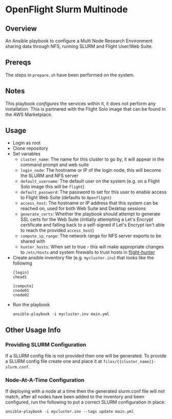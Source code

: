 # OpenFlight Slurm Multinode

## Overview

An Ansible playbook to configure a Multi Node Research Environment sharing data through NFS, running SLURM and Flight User/Web Suite.

## Prereqs

The steps in `prepare.sh` have been performed on the system.

## Notes

This playbook _configures_ the services within it, it does not perform any installation. This is partnered with the Flight Solo image that can be found in the AWS Marketplace.

## Usage

- Login as root
- Clone repository
- Set variables
    - `cluster_name`: The name for this cluster to go by, it will appear in the command prompt and web suite
    - `login_node`: The hostname or IP of the login node, this will become the SLURM and NFS server
    - `default_username`: The default user on the system (e.g. on a Flight Solo image this will be `flight`) 
    - `default_password`: The password to set for this user to enable access to Flight Web Suite (defaults to `0penfl1ght`)
    - `access_host`: The hostname or IP address that this system can be reached on, used for both Web Suite and Desktop sessions
    - `generate_certs`: Whether the playbook should attempt to generate SSL certs for the Web Suite (initially attempting a Let's Encrypt certificate and falling back to a self-signed if Let's Encrypt isn't able to reach the provided `access_host`) 
    - `compute_ip_range`: The network range for NFS server exports to be shared with
    - `hunter_hosts`: When set to true - this will make appropriate changes to `/etc/hosts` and system firewalls to trust hosts in [flight-hunter](https://github.com/openflighthpc/flight-hunter)
- Create ansible inventory file (e.g. `mycluster.inv`) that looks like the following
  ```shell
  [login]
  chead1

  [compute]
  cnode01
  cnode02
  ```
- Run the playbook 
  ```shell
  ansible-playbook -i mycluster.inv main.yml
  ```

## Other Usage Info

### Providing SLURM Configuration

If a SLURM config file is not provided then one will be generated. To provide a SLURM config file create one and place it at `files/{{cluster_name}}-slurm.conf`.

### Node-At-A-Time Configuration

If deploying with a node at a time then the generated slurm.conf file will not match, after all nodes have been added to the inventory and been configured, run the following to put a correct SLURM configuration in place:

```shell
ansible-playbook -i mycluster.inv --tags update main.yml
```
